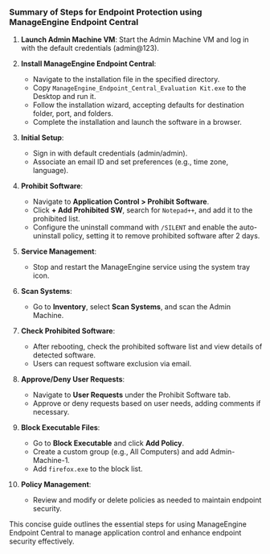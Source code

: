 ### Summary of Steps for Endpoint Protection using ManageEngine Endpoint Central

1. **Launch Admin Machine VM**: Start the Admin Machine VM and log in with the default credentials (admin@123).

2. **Install ManageEngine Endpoint Central**:
   - Navigate to the installation file in the specified directory.
   - Copy `ManageEngine_Endpoint_Central_Evaluation Kit.exe` to the Desktop and run it.
   - Follow the installation wizard, accepting defaults for destination folder, port, and folders.
   - Complete the installation and launch the software in a browser.

3. **Initial Setup**:
   - Sign in with default credentials (admin/admin).
   - Associate an email ID and set preferences (e.g., time zone, language).

4. **Prohibit Software**:
   - Navigate to **Application Control > Prohibit Software**.
   - Click **+ Add Prohibited SW**, search for `Notepad++`, and add it to the prohibited list.
   - Configure the uninstall command with `/SILENT` and enable the auto-uninstall policy, setting it to remove prohibited software after 2 days.

5. **Service Management**:
   - Stop and restart the ManageEngine service using the system tray icon.

6. **Scan Systems**:
   - Go to **Inventory**, select **Scan Systems**, and scan the Admin Machine.

7. **Check Prohibited Software**:
   - After rebooting, check the prohibited software list and view details of detected software.
   - Users can request software exclusion via email.

8. **Approve/Deny User Requests**:
   - Navigate to **User Requests** under the Prohibit Software tab.
   - Approve or deny requests based on user needs, adding comments if necessary.

9. **Block Executable Files**:
   - Go to **Block Executable** and click **Add Policy**.
   - Create a custom group (e.g., All Computers) and add Admin-Machine-1.
   - Add `firefox.exe` to the block list.

10. **Policy Management**:
    - Review and modify or delete policies as needed to maintain endpoint security.

This concise guide outlines the essential steps for using ManageEngine Endpoint Central to manage application control and enhance endpoint security effectively.